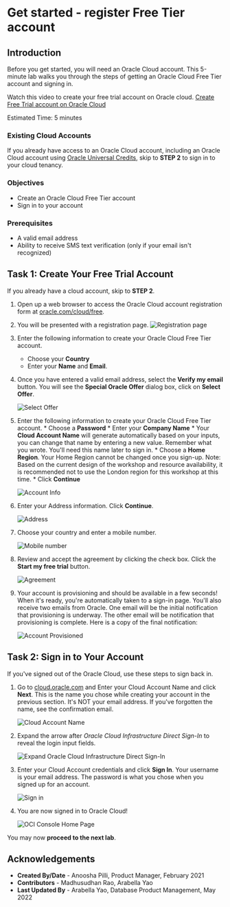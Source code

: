 # Get started - register Free Tier account

## Introduction

Before you get started, you will need an Oracle Cloud account. This 5-minute lab walks you through the steps of getting an Oracle Cloud Free Tier account and signing in.

Watch this video to create your free trial account on Oracle cloud.
[Create Free Trial account on Oracle Cloud](youtube:nClCXAfqvzs)

Estimated Time: 5 minutes

### Existing Cloud Accounts

If you already have access to an Oracle Cloud account, including an Oracle Cloud account using [Oracle Universal Credits](https://docs.oracle.com/en/cloud/get-started/subscriptions-cloud/csgsg/universal-credits.html), skip to **STEP 2** to sign in to your cloud tenancy.

### Objectives

- Create an Oracle Cloud Free Tier account
- Sign in to your account

### Prerequisites

* A valid email address
* Ability to receive SMS text verification (only if your email isn't recognized)

## Task 1: Create Your Free Trial Account

If you already have a cloud account, skip to **STEP 2**.

1. Open up a web browser to access the Oracle Cloud account registration form at [oracle.com/cloud/free](https://signup.cloud.oracle.com).

2.  You will be presented with a registration page.
    ![Registration page](images/cloud-infrastructure.png " ")

3.  Enter the following information to create your Oracle Cloud Free Tier account.
    * Choose your **Country**
    * Enter your **Name** and **Email**.

4. Once you have entered a valid email address, select the **Verify my email** button. You will see the **Special Oracle Offer** dialog box, click on **Select Offer**.

    ![Select Offer](images/offer.png " ")

5. Enter the following information to create your Oracle Cloud Free Tier account.
       * Choose a **Password**
       * Enter your **Company Name**
       * Your **Cloud Account Name** will generate automatically based on your inputs, you can change that name by entering a new value. Remember what you wrote. You'll need this name later to sign in.
       * Choose a **Home Region**.  Your Home Region cannot be changed once you sign-up. Note: Based on the current design of the workshop and resource availability, it is recommended not to use the London region for this workshop at this time.
       * Click **Continue**

    ![Account Info](images/account-info.png " ")

6.  Enter your Address information.  Click **Continue**.

    ![Address](images/free-tier-address.png " ")

7.  Choose your country and enter a mobile number.

    ![Mobile number](images/free-tier-address-2.png " ")

8. Review and accept the agreement by clicking the check box. Click the **Start my free trial** button.

    ![Agreement](images/free-tier-agreement.png " ")

9. Your account is provisioning and should be available in a few seconds! When it's ready, you're automatically taken to a sign-in page. You'll also receive two emails from Oracle. One email will be the initial notification that provisioning is underway. The other email will be notification that provisioning is complete. Here is a copy of the final notification:

    ![Account Provisioned](images/account-provisioned.png " ")

## Task 2: Sign in to Your Account

If you've signed out of the Oracle Cloud, use these steps to sign back in.

1. Go to [cloud.oracle.com](https://cloud.oracle.com) and Enter your Cloud Account Name and click **Next**. This is the name you chose while creating your account in the previous section. It's NOT your email address. If you've forgotten the name, see the confirmation email.

    ![Cloud Account Name](images/cloud-oracle.png " ")

2. Expand the arrow after *Oracle Cloud Infrastructure Direct Sign-In* to reveal the login input fields.

    ![Expand Oracle Cloud Infrastructure Direct Sign-In](images/cloud-login-tenant.png " ")

3. Enter your Cloud Account credentials and click **Sign In**. Your username is your email address. The password is what you chose when you signed up for an account.

    ![Sign in](images/oci-signin.png " ")

4. You are now signed in to Oracle Cloud!

    ![OCI Console Home Page](https://raw.githubusercontent.com/oracle-livelabs/common/main/images/console/home-page.png " ")

You may now **proceed to the next lab**.

## **Acknowledgements**

- **Created By/Date** - Anoosha Pilli, Product Manager, February 2021
- **Contributors** - Madhusudhan Rao, Arabella Yao
- **Last Updated By** - Arabella Yao, Database Product Management, May 2022
